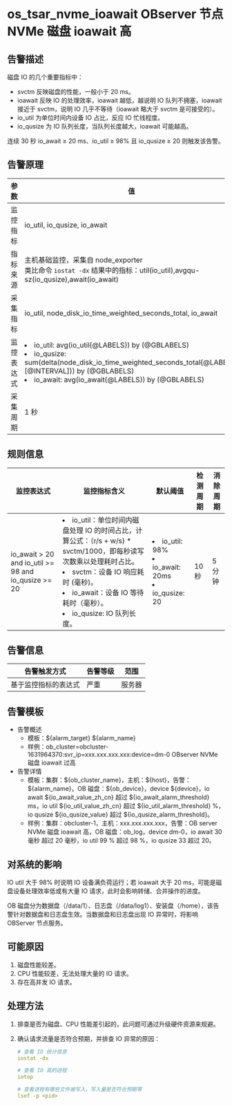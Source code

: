 # os_tsar_nvme_ioawait OBserver 节点 NVMe 磁盘 ioawait 高

## 告警描述

磁盘 IO 的几个重要指标中：
* svctm 反映磁盘的性能，一般小于 20 ms。
* ioawait 反映 IO 的处理效率，ioawait 越低，越说明 IO 队列不拥塞，ioawait 接近于 svctm，说明 IO 几乎不等待（ioawait 略大于 svctm 是可接受的）。
* io_util 为单位时间内设备 IO 占比，反应 IO 忙线程度。
* io_qusize 为 IO 队列长度，当队列长度越大，ioawait 可能越高。

连续 30 秒 io_await ≥ 20 ms、io_util ≥ 98% 且 io_qusize ≥ 20 则触发该告警。

## 告警原理

| 参数 | 值 |
| --- | --- |
| 监控指标 | io_util, io_qusize, io_await |
| 指标来源 | 主机基础监控，采集自 node_exporter</br>类比命令 `iostat -dx` 结果中的指标：util(io_util),avgqu-sz(io_qusize),await(io_await) |
| 采集指标 | io_util, node_disk_io_time_weighted_seconds_total, io_await |
| 监控表达式 | <li>io_util: avg(io_util{@LABELS}) by (@GBLABELS)</li><li>io_qusize: sum(delta(node_disk_io_time_weighted_seconds_total{@LABELS}[@INTERVAL])) by (@GBLABELS)</li><li>io_await: avg(io_await{@LABELS}) by (@GBLABELS)</li> |
| 采集周期 | 1 秒 |

## 规则信息

| 监控表达式 | 监控指标含义 | 默认阈值 | 检测周期 | 消除周期 |
| --- | --- | --- | --- | --- |
| io_await > 20 and io_util >= 98 and io_qusize >= 20 | <li>io_util：单位时间内磁盘处理 IO 的时间占比，计算公式：（r/s + w/s) * svctm/1000，即每秒读写次数乘以处理耗时占比。</li><li>svctm：设备 IO 响应耗时 (毫秒)。</li><li>io_await：设备 IO 等待耗时（毫秒）。</li><li>io_qusize: IO 队列长度。</li> | <li>io_util: 98%</li><li>io_await: 20ms</li><li>io_qusize: 20</li> | 10 秒 | 5 分钟 |

## 告警信息

| 告警触发方式 | 告警等级 | 范围 |
| --- | --- | --- |
| 基于监控指标的表达式 | 严重 | 服务器 |

## 告警模板

* 告警概述
  * 模板：\${alarm_target} ${alarm_name}
  * 样例：ob_cluster=obcluster-1631964370:svr_ip=xxx.xxx.xxx.xxx:device=dm-0 OBserver NVMe 磁盘 ioawait 过高
* 告警详情
  * 模板：集群：\${ob_cluster_name}，主机：\${host}，告警：\${alarm_name}，OB 磁盘：\${ob_device}，device \${device}，io await \${io_await_value_zh_cn} 超过 \${io_await_alarm_threshold} ms，io util \${io_util_value_zh_cn} 超过 \${io_util_alarm_threshold} %，io qusize \${io_qusize_value} 超过 ${io_qusize_alarm_threshold}。
  * 样例：集群：obcluster-1，主机：xxx.xxx.xxx.xxx，告警：OB server NVMe 磁盘 ioawait 高，OB 磁盘：ob_log，device dm-0，io await 30 毫秒 超过 20 毫秒，io util 99 % 超过 98 %，io qusize 33 超过 20。

## 对系统的影响

IO util 大于 98% 时说明 IO 设备满负荷运行；若 ioawait 大于 20 ms，可能是磁盘设备处理效率低或有大量 IO 请求，此时会影响转储、合并操作的进度。

OB 磁盘分为数据盘（/data/1）、日志盘（/data/log1）、安装盘（/home），该告警针对数据盘和日志盘生效。当数据盘和日志盘出现 IO 异常时，将影响 OBServer 节点服务。

## 可能原因

1. 磁盘性能较差。
2. CPU 性能较差，无法处理大量的 IO 请求。
3. 存在高并发 IO 请求。

## 处理方法

1. 排查是否为磁盘、CPU 性能差引起的，此问题可通过升级硬件资源来规避。
2. 确认请求流量是否符合预期，并排查 IO 异常的原因：

    ```yaml
    # 查看 IO 统计信息
    iostat -dx

    # 查看 IO 高的进程
    iotop

    # 查看进程有哪些文件被写入，写入量是否符合预期等
    lsof -p <pid>
    ```
